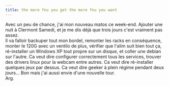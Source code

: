 ```yaml
---
title: the more fnu you get the more fnu you want
---
```


Avec un peu de chance, j'ai mon nouveau matos ce week-end. Ajouter une nuit à
Clermont Samedi, et je me dis déjà que trois jours c'est vraiment pas assez.  
Il va falloir backuper tout mon bordel, remonter les racks en conséquence,
monter le 120G avec un ventilo de plus, vérifier que l'alim suit bien tout ça,
ré-installer un Windows XP tout propre sur un disque, et coller une debian sur
l'autre. Ca veut dire configurer correctement tous les services, trouver des
drivers linux pour la webcam entre autres. Ca veut dire ré-installer quelques
jeux par dessus. Ca veut dire geeker à plein régime pendant deux jours... Bon
mais j'ai aussi envie d'une nouvelle tour.  
Arg.

